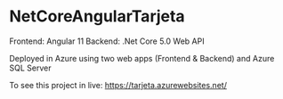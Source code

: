 # NetCoreAngularTarjeta

Frontend: Angular 11
Backend: .Net Core 5.0 Web API

Deployed in Azure using two web apps (Frontend & Backend) and Azure SQL Server

To see this project in live: https://tarjeta.azurewebsites.net/
